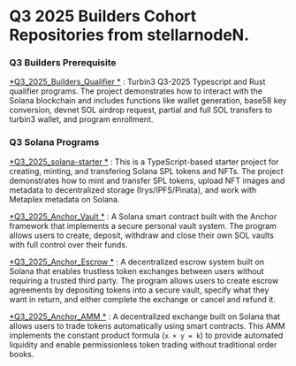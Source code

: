 <h1> Q3 2025 Builders Cohort Repositories from stellarnodeN.</h1>

<h3> Q3 Builders Prerequisite </h3>

[*Q3_2025_Builders_Qualifier *](https://github.com/stellarnodeN/Q3_2025_Builders_Qualifier)  : Turbin3 Q3-2025 Typescript and Rust qualifier programs. The project demonstrates how to interact with the Solana blockchain and includes functions like wallet generation, base58 key conversion, devnet SOL airdrop request, partial and full SOL transfers to turbin3 wallet, and program enrollment.

<h3> Q3 Solana Programs </h3>

[*Q3_2025_solana-starter *](https://github.com/stellarnodeN/Q3_25_solana-starter)  : This is a TypeScript-based starter project for creating, minting, and transfering Solana SPL tokens and NFTs. The project demonstrates how to mint and transfer SPL tokens, upload NFT images and metadata to decentralized storage (Irys/IPFS/Pinata), and work with Metaplex metadata on Solana.

[*Q3_2025_Anchor_Vault *](https://github.com/stellarnodeN/Q3_25_Anchor_Vault)  :  A Solana smart contract built with the Anchor framework that implements a secure personal vault system. The program allows users to create, deposit, withdraw and close their own SOL vaults with full control over their funds.

[*Q3_2025_Anchor_Escrow *](https://github.com/stellarnodeN/Q3_25_Anchor_Escrow)  :  A decentralized escrow system built on Solana that enables trustless token exchanges between users without requiring a trusted third party. The program allows users to create escrow agreements by depositing tokens into a secure vault, specify what they want in return, and either complete the exchange or cancel and refund it.

[*Q3_2025_Anchor_AMM *](https://github.com/stellarnodeN/Q3_25_Anchor_AMM)  :  A decentralized exchange built on Solana that allows users to trade tokens automatically using smart contracts. This AMM implements the constant product formula (`x × y = k`) to provide automated liquidity and enable permissionless token trading without traditional order books.
